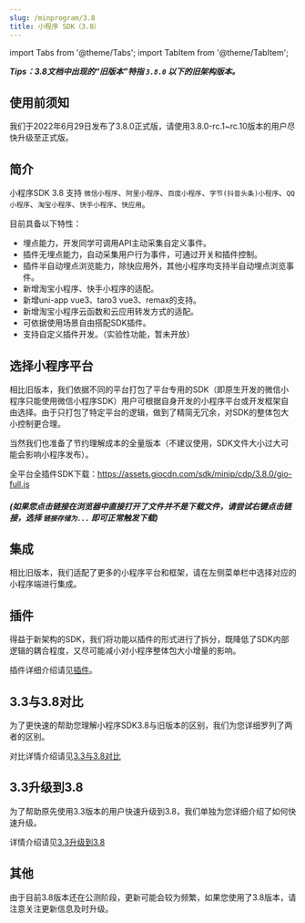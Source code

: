 ```yaml
---
slug: /minprogram/3.8
title: 小程序 SDK（3.8）
---
```


import Tabs from '@theme/Tabs';
import TabItem from '@theme/TabItem';

***Tips：3.8文档中出现的“旧版本”特指 `3.8.0` 以下的旧架构版本。***

## 使用前须知

我们于2022年6月29日发布了3.8.0正式版，请使用3.8.0-rc.1~rc.10版本的用户尽快升级至正式版。

## 简介

小程序SDK 3.8 支持 `微信小程序`、`阿里小程序`、`百度小程序`、`字节(抖音头条)小程序`、`QQ小程序`、`淘宝小程序`、`快手小程序`、`快应用`。

目前具备以下特性：

- 埋点能力，开发同学可调用API主动采集自定义事件。
- 插件无埋点能力，自动采集用户行为事件，可通过开关和插件控制。
- 插件半自动埋点浏览能力，除快应用外，其他小程序均支持半自动埋点浏览事件。
- 新增淘宝小程序、快手小程序的适配。
- 新增uni-app vue3、taro3 vue3、remax的支持。
- 新增淘宝小程序云函数和云应用转发方式的适配。
- 可依据使用场景自由搭配SDK插件。
- 支持自定义插件开发。（实验性功能，暂未开放）

## 选择小程序平台

相比旧版本，我们依据不同的平台打包了平台专用的SDK（即原生开发的微信小程序只能使用微信小程序SDK）用户可根据自身开发的小程序平台或开发框架自由选择。由于只打包了特定平台的逻辑，做到了精简无冗余，对SDK的整体包大小控制更合理。

当然我们也准备了节约理解成本的全量版本（不建议使用，SDK文件大小过大可能会影响小程序发布）。

全平台全插件SDK下载：<https://assets.giocdn.com/sdk/minip/cdp/3.8.0/gio-full.js>

##### (如果您点击链接在浏览器中直接打开了文件并不是下载文件，请尝试右键点击链接，选择 `链接存储为...` 即可正常触发下载)

## 集成

相比旧版本，我们适配了更多的小程序平台和框架，请在左侧菜单栏中选择对应的小程序端进行集成。

## 插件

得益于新架构的SDK，我们将功能以插件的形式进行了拆分，既降低了SDK内部逻辑的耦合程度，又尽可能减小对小程序整体包大小增量的影响。

插件详细介绍请见[插件](/docs/miniprogram/3.8/plugins)。

## 3.3与3.8对比

为了更快速的帮助您理解小程序SDK3.8与旧版本的区别，我们为您详细罗列了两者的区别。

对比详情介绍请见[3.3与3.8对比](/docs/miniprogram/3.8/contrast)

## 3.3升级到3.8

为了帮助原先使用3.3版本的用户快速升级到3.8，我们单独为您详细介绍了如何快速升级。

详情介绍请见[3.3升级到3.8](/docs/miniprogram/3.8/upgrade)

## 其他

由于目前3.8版本还在公测阶段，更新可能会较为频繁，如果您使用了3.8版本，请注意关注更新信息及时升级。
